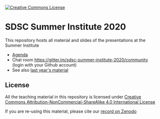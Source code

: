 <a rel="license" href="http://creativecommons.org/licenses/by-nc-sa/4.0/"><img alt="Creative Commons License" style="border-width:0" src="https://i.creativecommons.org/l/by-nc-sa/4.0/80x15.png" /></a>


# SDSC Summer Institute 2020

This repository hosts all material and slides of the presentations at the Summer Institute

* [Agenda](https://si20.sdsc.edu/agenda/)
* Chat room <https://gitter.im/sdsc-summer-institute-2020/community> (login with your Github account)
* See also [last year's material](https://github.com/sdsc/sdsc-summer-institute-2019)

## License

All the teaching material in this repository is licensed under [Creative Commons Attribution-NonCommercial-ShareAlike 4.0 International License](https://creativecommons.org/licenses/by-nc-sa/4.0/)

If you are re-using this material, please cite our [record on Zenodo](TODO)
